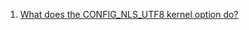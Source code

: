  1. [What does the CONFIG_NLS_UTF8 kernel option do?](https://unix.stackexchange.com/questions/58917/what-does-the-config-nls-utf8-kernel-option-do)

